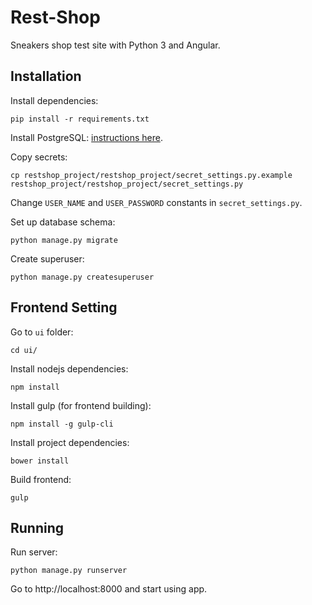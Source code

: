 # Rest-Shop

Sneakers shop test site with Python 3 and Angular.

## Installation

Install dependencies:
```
pip install -r requirements.txt
```

Install PostgreSQL: [instructions here](POSTGRESQL.md).

Copy secrets:
```
cp restshop_project/restshop_project/secret_settings.py.example restshop_project/restshop_project/secret_settings.py
```

Change `USER_NAME` and `USER_PASSWORD` constants in `secret_settings.py`.

Set up database schema:
```
python manage.py migrate
```

Create superuser:
```
python manage.py createsuperuser
```

## Frontend Setting

Go to `ui` folder:
```
cd ui/
```

Install nodejs dependencies:
```
npm install
```

Install gulp (for frontend building):
```
npm install -g gulp-cli
```

Install project dependencies:
```
bower install
```

Build frontend:
```
gulp
```

## Running

Run server:
```
python manage.py runserver
```

Go to http://localhost:8000 and start using app.
